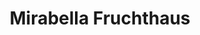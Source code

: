---
title: "Mirabella Fruchthaus"
url: /muenchen/mirabella-fruchthaus-nordendstrasse/
shop: Gemüse & Obst
---